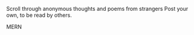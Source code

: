 Scroll through anonymous thoughts and poems from strangers
Post your own, to be read by others.

MERN
